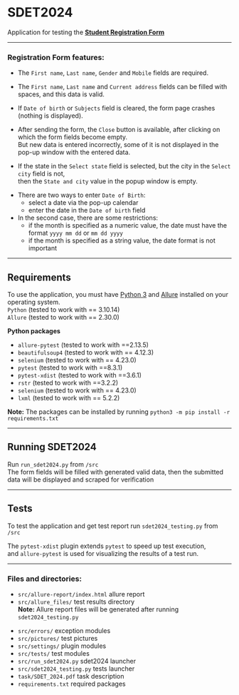 # SDET2024

Application for testing the **[Student Registration Form](https://demoqa.com/automation-practice-form)**  
***

### Registration Form features:
- The `First name`, `Last name`, `Gender` and `Mobile` fields are required.
* The `First name`, `Last name` and `Current address` fields can be filled with spaces, and this data is valid.  
- If `Date of birth` or `Subjects` field is cleared, the form page crashes (nothing is displayed).
* After sending the form, the `Close` button is available, after clicking on which the form fields become empty.  
But new data is entered incorrectly, some of it is not displayed in the pop-up window with the entered data.
- If the state in the `Select state` field is selected, but the city in the `Select city` field is not,  
then the `State and city` value in the popup window is empty.
* There are two ways to enter `Date of Birth`:  
    * select a date via the pop-up calendar  
    * enter the date in the `Date of birth` field  
* In the second case, there are some restrictions:
    * if the month is specified as a numeric value, the date must have the format `yyyy mm dd` or `mm dd yyyy`
    * if the month is specified as a string value, the date format is not important
***

## Requirements
To use the application, you must have [Python 3](https://www.python.org/downloads/) 
and [Allure](https://allurereport.org/docs/install/) installed on your operating system.  
`Python` (tested to work with == 3.10.14)  
`Allure` (tested to work with == 2.30.0)

**Python packages**
* `allure-pytest` (tested to work with ==2.13.5)  
* `beautifulsoup4` (tested to work with == 4.12.3)  
* `selenium` (tested to work with == 4.23.0)  
* `pytest` (tested to work with ==8.3.1)  
* `pytest-xdist` (tested to work with ==3.6.1)  
* `rstr` (tested to work with ==3.2.2)  
* `selenium` (tested to work with == 4.23.0)  
* `lxml` (tested to work with == 5.2.2)  

**Note:** The packages can be installed by running `python3 -m pip install -r requirements.txt`
***


## Running SDET2024
Run `run_sdet2024.py` from `/src`  
The form fields will be filled with generated valid data,
then the submitted data will be displayed and scraped for verification
***


## Tests
To test the application and get test report run `sdet2024_testing.py` from `/src`

The `pytest-xdist` plugin extends `pytest` to speed up test execution,  
and `allure-pytest` is used for visualizing the results of a test run.
***


### Files and directories:
- `src/allure-report/index.html` allure report
- `src/allure_files/` test results directory  
**Note:** Allure report files will be generated after running `sdet2024_testing.py`

* `src/errors/` exception modules
* `src/pictures/` test pictures
* `src/settings/` plugin modules
* `src/tests/` test modules
* `src/run_sdet2024.py` sdet2024 launcher
* `src/sdet2024_testing.py` tests launcher
* `task/SDET_2024.pdf` task description
* `requirements.txt` required packages

